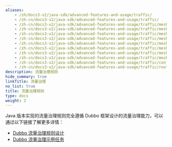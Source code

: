 ```yaml
---
aliases:
    - /zh/docs3-v2/java-sdk/advanced-features-and-usage/traffic/
    - /zh-cn/docs3-v2/java-sdk/advanced-features-and-usage/traffic/
    - /zh-cn/docs3-v2/java-sdk/advanced-features-and-usage/traffic/mesh-style/ab-testing-deployment/
    - /zh-cn/docs3-v2/java-sdk/advanced-features-and-usage/traffic/mesh-style/blue-green-deployment/
    - /zh-cn/docs3-v2/java-sdk/advanced-features-and-usage/traffic/mesh-style/canary-deployment/
    - /zh-cn/docs3-v2/java-sdk/advanced-features-and-usage/traffic/mesh-style/demo-rule-deployment/
    - /zh-cn/docs3-v2/java-sdk/advanced-features-and-usage/traffic/mesh-style/destination-rule/
    - /zh-cn/docs3-v2/java-sdk/advanced-features-and-usage/traffic/mesh-style/dynamic-rule-deployment/
    - /zh-cn/docs3-v2/java-sdk/advanced-features-and-usage/traffic/mesh-style/virtualservice/
    - /zh-cn/docs3-v2/java-sdk/advanced-features-and-usage/traffic/mesh-style/weight-rule-deployment/
    - /zh-cn/docs3-v2/java-sdk/advanced-features-and-usage/traffic/config-rule/
    - /zh-cn/docs3-v2/java-sdk/advanced-features-and-usage/traffic/routing-rule/
description: 流量治理规则
hide_summary: true
linkTitle: 流量治理
no_list: true
title: 流量治理规则
type: docs
weight: 2
---
```


Java 版本实现的流量治理规则完全遵循 Dubbo 框架设计的流量治理能力，可以通过以下链接了解更多详情：
* [Dubbo 流量治理规则设计](/zh-cn/overview/core-features/traffic/)
* [Dubbo 流量治理示例任务](/zh-cn/overview/tasks/traffic-management/)